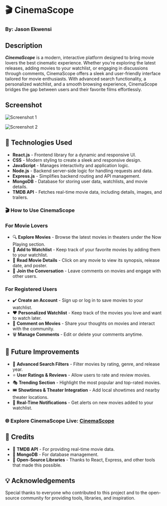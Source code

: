 # 🎬 CinemaScope

### By: Jason Ekwensi

## **Description**

***CinemaScope*** is a modern, interactive platform designed to bring movie lovers the best cinematic experience. Whether you’re exploring the latest releases, adding movies to your watchlist, or engaging in discussions through comments, CinemaScope offers a sleek and user-friendly interface tailored for movie enthusiasts. With advanced search functionality, a personalized watchlist, and a smooth browsing experience, CinemaScope bridges the gap between users and their favorite films effortlessly.

## Screenshot
  ![Screenshot 1](https://i.imgur.com/0gMbRL1.png "screenshot")

  ![Screenshot 2](https://i.imgur.com/qcxdoRK.png "screenshot")

## 🚀 Technologies Used

- **React.js** - Frontend library for a dynamic and responsive UI.
- **CSS** - Modern styling to create a sleek and responsive design.
- **JavaScript** - Manages interactivity and application logic.
- **Node.js** - Backend server-side logic for handling requests and data.
- **Express.js** - Simplifies backend routing and API management.
- **MongoDB** - Database for storing user data, watchlists, and movie details.
- **TMDB API** - Fetches real-time movie data, including details, images, and trailers.

### 🎬 How to Use CinemaScope

### For Movie Lovers

- 🔍 **Explore Movies** - Browse the latest movies in theaters under the Now Playing section.
- 💾 **Add to Watchlist** - Keep track of your favorite movies by adding them to your watchlist.
- 📖 **Read Movie Details** - Click on any movie to view its synopsis, release date, and poster.
- 💬 **Join the Conversation** - Leave comments on movies and engage with other users.

### For Registered Users

- ✔️ **Create an Account** - Sign up or log in to save movies to your watchlist.
- ❤️ **Personalized Watchlist** - Keep track of the movies you love and want to watch later.
- 📝 **Comment on Movies** - Share your thoughts on movies and interact with the community.
- 🗑 **Manage Comments** - Edit or delete your comments anytime.

## 🔮 Future Improvements

- 🔹 **Advanced Search Filters** - Filter movies by rating, genre, and release year.
- ⭐ **User Ratings & Reviews** - Allow users to rate and review movies.
- 🎭 **Trending Section** - Highlight the most popular and top-rated movies.
- 🎟 **Showtimes & Theater Integration** - Add local showtimes and nearby theater locations.
- 📢 **Real-Time Notifications** - Get alerts on new movies added to your watchlist.

### 🌐 Explore CinemaScope Live: [CinemaScope](https://cinemascope-4fe0c279ad45.herokuapp.com/)

## 📜 Credits

- 🎥 **TMDB API** - For providing real-time movie data.
- 💾 **MongoDB** - For database management.
- 🔧 **Open-Source Libraries** - Thanks to React, Express, and other tools that made this possible.

## 💡 Acknowledgements

Special thanks to everyone who contributed to this project and to the open-source community for providing tools, libraries, and inspiration.